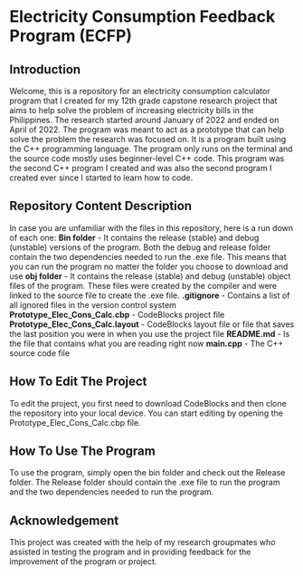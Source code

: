# Electricity Consumption Feedback Program (ECFP)

## Introduction
Welcome, this is a repository for an electricity consumption calculator program that I created for my 12th grade capstone research project that aims to help solve the problem of increasing electricity bills in the Philippines. The research started around January of 2022 and ended on April of 2022. The program was meant to act as a prototype that can help solve the problem the research was focused on. It is a program built using the C++ programming language. The program only runs on the terminal and the source code mostly uses beginner-level C++ code. This program was the second C++ program I created and was also the second program I created ever since I started to learn how to code.

## Repository Content Description
In case you are unfamiliar with the files in this repository, here is a run down of each one:
**Bin folder** - It contains the release (stable) and debug (unstable) versions of the program. Both the debug and release folder contain the two dependencies needed to run the .exe file. This means that you can run the program no matter the folder you choose to download and use
**obj folder** - It contains the release (stable) and debug (unstable) object files of the program. These files were created by the compiler and were linked to the source file to create the .exe file.
**.gitignore** - Contains a list of all ignored files in the version control system
**Prototype_Elec_Cons_Calc.cbp** - CodeBlocks project file
**Prototype_Elec_Cons_Calc.layout** - CodeBlocks layout file or file that saves the last position you were in when you use the project file
**README.md** - Is the file that contains what you are reading right now
**main.cpp** - The C++ source code file

## How To Edit The Project
To edit the project, you first need to download CodeBlocks and then clone the repository into your local device. You can start editing by opening the Prototype_Elec_Cons_Calc.cbp file.

## How To Use The Program
To use the program, simply open the bin folder and check out the Release folder. The Release folder should contain the .exe file to run the program and the two dependencies needed to run the program.

## Acknowledgement
This project was created with the help of my research groupmates who assisted in testing the program and in providing feedback for the improvement of the program or project.

